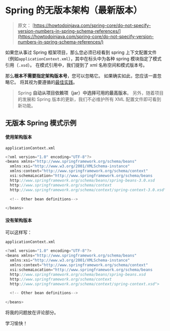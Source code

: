 # Spring 的无版本架构（最新版本）

> 原文： [https://howtodoinjava.com/spring-core/do-not-specify-version-numbers-in-spring-schema-references/](https://howtodoinjava.com/spring-core/do-not-specify-version-numbers-in-spring-schema-references/)

如果您从事过 Spring 框架项目，那么您必须已经看到 spring 上下文配置文件（例如`applicationContext.xml`），其中在标头中为各种 spring 模块指定了模式引用（`.xsd`）。 在模式引用中，我们提到了 xml 名称空间和模式版本号。

那么**根本不需要指定架构版本号**，您可以忽略它。 如果确实如此，您应该一直忽略它。 将其视为要遵循的[最佳实践](//howtodoinjava.com/java-best-practices/)。

> Spring **自动从项目依赖项（jar）中选择可用的最高版本**。 另外，随着项目的发展和 Spring 版本的更新，我们不必维护所有 XML 配置文件即可看到新功能。

## 无版本 Spring 模式示例

#### 使用架构版本

`applicationContext.xml`

```java
<?xml version="1.0" encoding="UTF-8"?>
<beans xmlns="http://www.springframework.org/schema/beans" 
  xmlns:xsi="http://www.w3.org/2001/XMLSchema-instance"
  xmlns:context="http://www.springframework.org/schema/context"
  xsi:schemaLocation="http://www.springframework.org/schema/beans 
  http://www.springframework.org/schema/beans/spring-beans-3.0.xsd
  http://www.springframework.org/schema/context 
  http://www.springframework.org/schema/context/spring-context-3.0.xsd">

  <!-- Other bean definitions-->

</beans>

```

#### 没有架构版本

可以这样写：

`applicationContext.xml`

```java
<?xml version="1.0" encoding="UTF-8"?>
<beans xmlns="http://www.springframework.org/schema/beans" 
  xmlns:xsi="http://www.w3.org/2001/XMLSchema-instance"
  xmlns:context="http://www.springframework.org/schema/context"
  xsi:schemaLocation="http://www.springframework.org/schema/beans 
  http://www.springframework.org/schema/beans/spring-beans.xsd
  http://www.springframework.org/schema/context 
  http://www.springframework.org/schema/context/spring-context.xsd">

  <!-- Other bean definitions-->

</beans>

```

将我的问题放在评论部分。

学习愉快！
